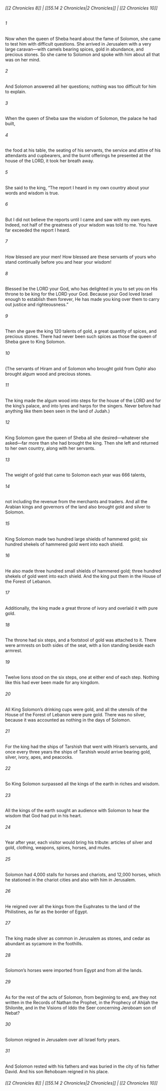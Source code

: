
###### [[2 Chronicles 8]] | [[55.14 2 Chronicles|2 Chronicles]] | [[2 Chronicles 10]]

###### 1
Now when the queen of Sheba heard about the fame of Solomon, she came to test him with difficult questions. She arrived in Jerusalem with a very large caravan—with camels bearing spices, gold in abundance, and precious stones. So she came to Solomon and spoke with him about all that was on her mind.
###### 2
And Solomon answered all her questions; nothing was too difficult for him to explain.
###### 3
When the queen of Sheba saw the wisdom of Solomon, the palace he had built,
###### 4
the food at his table, the seating of his servants, the service and attire of his attendants and cupbearers, and the burnt offerings he presented at the house of the LORD, it took her breath away.
###### 5
She said to the king, “The report I heard in my own country about your words and wisdom is true.
###### 6
But I did not believe the reports until I came and saw with my own eyes. Indeed, not half of the greatness of your wisdom was told to me. You have far exceeded the report I heard.
###### 7
How blessed are your men! How blessed are these servants of yours who stand continually before you and hear your wisdom!
###### 8
Blessed be the LORD your God, who has delighted in you to set you on His throne to be king for the LORD your God. Because your God loved Israel enough to establish them forever, He has made you king over them to carry out justice and righteousness.”
###### 9
Then she gave the king 120 talents of gold, a great quantity of spices, and precious stones. There had never been such spices as those the queen of Sheba gave to King Solomon.
###### 10
(The servants of Hiram and of Solomon who brought gold from Ophir also brought algum wood and precious stones.
###### 11
The king made the algum wood into steps for the house of the LORD and for the king’s palace, and into lyres and harps for the singers. Never before had anything like them been seen in the land of Judah.)
###### 12
King Solomon gave the queen of Sheba all she desired—whatever she asked—far more than she had brought the king. Then she left and returned to her own country, along with her servants.
###### 13
The weight of gold that came to Solomon each year was 666 talents,
###### 14
not including the revenue from the merchants and traders. And all the Arabian kings and governors of the land also brought gold and silver to Solomon.
###### 15
King Solomon made two hundred large shields of hammered gold; six hundred shekels of hammered gold went into each shield.
###### 16
He also made three hundred small shields of hammered gold; three hundred shekels of gold went into each shield. And the king put them in the House of the Forest of Lebanon.
###### 17
Additionally, the king made a great throne of ivory and overlaid it with pure gold.
###### 18
The throne had six steps, and a footstool of gold was attached to it. There were armrests on both sides of the seat, with a lion standing beside each armrest.
###### 19
Twelve lions stood on the six steps, one at either end of each step. Nothing like this had ever been made for any kingdom.
###### 20
All King Solomon’s drinking cups were gold, and all the utensils of the House of the Forest of Lebanon were pure gold. There was no silver, because it was accounted as nothing in the days of Solomon.
###### 21
For the king had the ships of Tarshish that went with Hiram’s servants, and once every three years the ships of Tarshish would arrive bearing gold, silver, ivory, apes, and peacocks.
###### 22
So King Solomon surpassed all the kings of the earth in riches and wisdom.
###### 23
All the kings of the earth sought an audience with Solomon to hear the wisdom that God had put in his heart.
###### 24
Year after year, each visitor would bring his tribute: articles of silver and gold, clothing, weapons, spices, horses, and mules.
###### 25
Solomon had 4,000 stalls for horses and chariots, and 12,000 horses, which he stationed in the chariot cities and also with him in Jerusalem.
###### 26
He reigned over all the kings from the Euphrates to the land of the Philistines, as far as the border of Egypt.
###### 27
The king made silver as common in Jerusalem as stones, and cedar as abundant as sycamore in the foothills.
###### 28
Solomon’s horses were imported from Egypt and from all the lands.
###### 29
As for the rest of the acts of Solomon, from beginning to end, are they not written in the Records of Nathan the Prophet, in the Prophecy of Ahijah the Shilonite, and in the Visions of Iddo the Seer concerning Jeroboam son of Nebat?
###### 30
Solomon reigned in Jerusalem over all Israel forty years.
###### 31
And Solomon rested with his fathers and was buried in the city of his father David. And his son Rehoboam reigned in his place.

###### [[2 Chronicles 8]] | [[55.14 2 Chronicles|2 Chronicles]] | [[2 Chronicles 10]]
